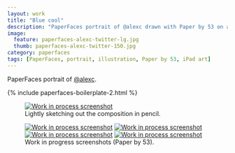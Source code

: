 ```yaml
---
layout: work
title: "Blue cool"
description: "PaperFaces portrait of @alexc drawn with Paper by 53 on an iPad."
image: 
  feature: paperfaces-alexc-twitter-lg.jpg
  thumb: paperfaces-alexc-twitter-150.jpg
category: paperfaces
tags: [PaperFaces, portrait, illustration, Paper by 53, iPad art]
---
```


PaperFaces portrait of <a href="http://twitter.com/alexc">@alexc</a>.

{% include paperfaces-boilerplate-2.html %}

<figure>
	<a href="{{ site.url }}/images/paperfaces-alexc-process-1-lg.jpg"><img src="{{ site.url }}/images/paperfaces-alexc-process-1-750.jpg" alt="Work in process screenshot"></a>
	<figcaption>Lightly sketching out the composition in pencil.</figcaption>
</figure>

<figure class="half">
	<a href="{{ site.url }}/images/paperfaces-alexc-process-2-lg.jpg"><img src="{{ site.url }}/images/paperfaces-alexc-process-2-600.jpg" alt="Work in process screenshot"></a>
	<a href="{{ site.url }}/images/paperfaces-alexc-process-3-lg.jpg"><img src="{{ site.url }}/images/paperfaces-alexc-process-3-600.jpg" alt="Work in process screenshot"></a>
	<a href="{{ site.url }}/images/paperfaces-alexc-process-4-lg.jpg"><img src="{{ site.url }}/images/paperfaces-alexc-process-4-600.jpg" alt="Work in process screenshot"></a>
	<a href="{{ site.url }}/images/paperfaces-alexc-process-5-lg.jpg"><img src="{{ site.url }}/images/paperfaces-alexc-process-5-600.jpg" alt="Work in process screenshot"></a>
	<figcaption>Work in progress screenshots (Paper by 53).</figcaption>
</figure>